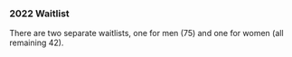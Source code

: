 ### 2022 Waitlist
There are two separate waitlists, one for men (75) and one for women (all remaining 42).